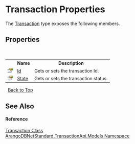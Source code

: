 # Transaction Properties
 

The <a href="65dd3d0c-d89f-d3bf-4f93-690f264e49ee">Transaction</a> type exposes the following members.


## Properties
&nbsp;<table><tr><th></th><th>Name</th><th>Description</th></tr><tr><td>![Public property](media/pubproperty.gif "Public property")</td><td><a href="a02d1de0-6352-fcf7-01f8-40df15bc5542">Id</a></td><td>
Gets or sets the transaction Id.</td></tr><tr><td>![Public property](media/pubproperty.gif "Public property")</td><td><a href="291615b0-21fe-00a9-086d-82b67fc6d47d">State</a></td><td>
Gets or sets the transaction status.</td></tr></table>&nbsp;
<a href="#transaction-properties">Back to Top</a>

## See Also


#### Reference
<a href="65dd3d0c-d89f-d3bf-4f93-690f264e49ee">Transaction Class</a><br /><a href="11a5cf74-6bc1-28c9-ea61-87f0e62011a0">ArangoDBNetStandard.TransactionApi.Models Namespace</a><br />